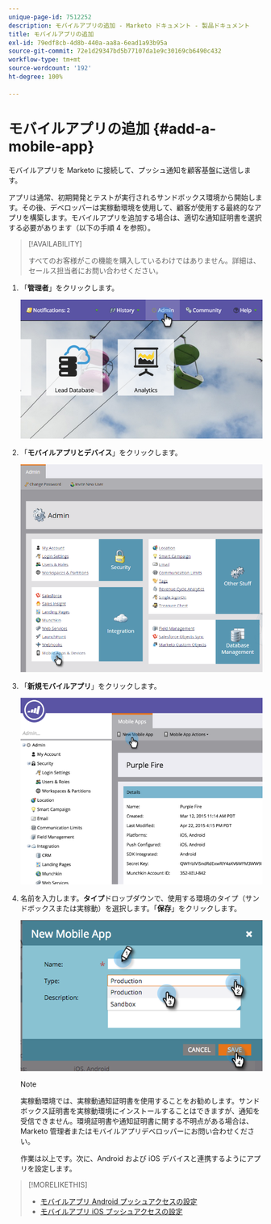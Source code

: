 ```yaml
---
unique-page-id: 7512252
description: モバイルアプリの追加 - Marketo ドキュメント - 製品ドキュメント
title: モバイルアプリの追加
exl-id: 79edf8cb-4d8b-440a-aa8a-6ead1a93b95a
source-git-commit: 72e1d29347bd5b77107da1e9c30169cb6490c432
workflow-type: tm+mt
source-wordcount: '192'
ht-degree: 100%

---
```


# モバイルアプリの追加 {#add-a-mobile-app}

モバイルアプリを Marketo に接続して、プッシュ通知を顧客基盤に送信します。

アプリは通常、初期開発とテストが実行されるサンドボックス環境から開始します。その後、デベロッパーは実稼動環境を使用して、顧客が使用する最終的なアプリを構築します。モバイルアプリを追加する場合は、適切な通知証明書を選択する必要があります（以下の手順 4 を参照）。

>[!AVAILABILITY]
>
>
>すべてのお客様がこの機能を購入しているわけではありません。詳細は、セールス担当者にお問い合わせください。

1. 「**管理者**」をクリックします。

   ![](assets/image2015-4-22-16-3a12-3a32.png)

1. 「**モバイルアプリとデバイス**」をクリックします。

   ![](assets/image2016-1-12-15-3a42-3a30.png)

1. 「**新規モバイルアプリ**」をクリックします。

   ![](assets/image2015-4-22-16-3a17-3a15.png)

1. 名前を入力します。**タイプ**&#x200B;ドロップダウンで、使用する環境のタイプ（サンドボックスまたは実稼動）を選択します。「**保存**」をクリックします。

   ![](assets/image2015-11-18-15-3a52-3a15.png)

   >[!NOTE]
   >
   >実稼動環境では、実稼動通知証明書を使用することをお勧めします。サンドボックス証明書を実稼動環境にインストールすることはできますが、通知を受信できません。環境証明書や通知証明書に関する不明点がある場合は、Marketo 管理者またはモバイルアプリデベロッパーにお問い合わせください。

   作業は以上です。次に、Android および iOS デバイスと連携するようにアプリを設定します。

>[!MORELIKETHIS]
>
>* [モバイルアプリ Android プッシュアクセスの設定](/help/marketo/product-docs/mobile-marketing/admin/configure-mobile-app-android-push-access.md)
>* [モバイルアプリ iOS プッシュアクセスの設定](/help/marketo/product-docs/mobile-marketing/admin/configure-mobile-app-ios-push-access.md)

